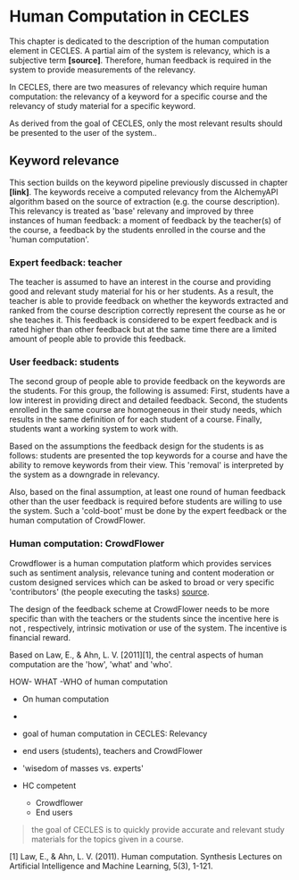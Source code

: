 # Human Computation in CECLES
This chapter is dedicated to the description of the human computation element in CECLES. A partial aim of the system is relevancy, which is a subjective term **[source]**. Therefore, human feedback is required in the system to provide measurements of the relevancy.

In CECLES, there are two measures of relevancy which require human computation: the relevancy of a keyword for a specific course and the relevancy of study material for a specific keyword. 

As derived from the goal of CECLES, only the most relevant results should be presented to the user of the system.. 

## Keyword relevance
This section builds on the keyword pipeline previously discussed in chapter **[link]**. The keywords receive a computed relevancy from the AlchemyAPI algorithm based on the source of extraction (e.g. the course description). This relevancy is treated as 'base' relevany and improved by three instances of human feedback: a moment of feedback by the teacher(s) of the course, a feedback by the students enrolled in the course and the 'human computation'.

### Expert feedback: teacher
The teacher is assumed to have an interest in the course and providing good and relevant study material for his or her students. As a result, the teacher is able to provide feedback on whether the keywords extracted and ranked from the course description correctly represent the course as he or she teaches it. This feedback is considered to be expert feedback and is rated higher than other feedback but at the same time there are a limited amount of people able to provide this feedback.

### User feedback: students
The second group of people able to provide feedback on the keywords are the students. For this group, the following is assumed: First, students have a low interest in providing direct and detailed feedback. Second, the students enrolled in the same course are homogeneous in their study needs, which results in the same definition of for each student of a course. Finally, students want a working system to work with. 

Based on the assumptions the feedback design for the students is as follows: students are presented the top keywords for a course and have the ability to remove keywords from their view. This 'removal' is interpreted by the system as a downgrade in relevancy.

Also, based on the final assumption, at least one round of human feedback other than the user feedback is required before students are willing to use the system. Such a 'cold-boot' must be done by the expert feedback or the human computation of CrowdFlower.

### Human computation: CrowdFlower
Crowdflower is a human computation platform which provides services such as sentiment analysis, relevance tuning and content moderation or custom designed services which can be asked to broad or very specific 'contributors' (the people executing the tasks) [source](http://www.crowdflower.com/overview). 

The design of the feedback scheme at CrowdFlower needs to be more specific than with the teachers or the students since the incentive here is not , respectively, intrinsic motivation or use of the system. The incentive is financial reward. 





Based on Law, E., & Ahn, L. V. [2011][1], the central aspects of human computation are the 'how', 'what' and 'who'.

HOW- WHAT -WHO of human computation 

* On human computation
* 
* goal of human computation in CECLES: Relevancy
* end users (students), teachers and CrowdFlower
 * 'wisedom of masses vs. experts'


* HC competent
	* Crowdflower
	* End users

> the goal of CECLES is to quickly provide accurate and relevant study materials for the topics given in a course.



[1] Law, E., & Ahn, L. V. (2011). Human computation. Synthesis Lectures on Artificial Intelligence and Machine Learning, 5(3), 1-121.
